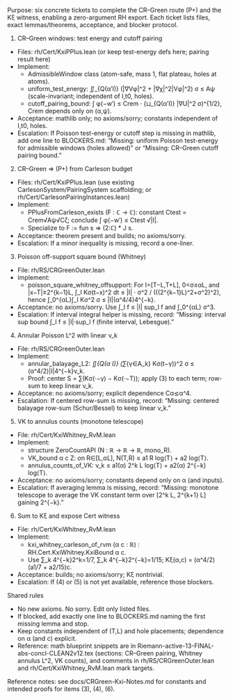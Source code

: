 Purpose: six concrete tickets to complete the CR–Green route (P+) and the Kξ witness, enabling a zero-argument RH export. Each ticket lists files, exact lemmas/theorems, acceptance, and blocker protocol.

1) CR–Green windows: test energy and cutoff pairing
- Files: rh/Cert/KxiPPlus.lean (or keep test-energy defs here; pairing result here)
- Implement:
  - AdmissibleWindow class (atom-safe, mass 1, flat plateau, holes at atoms).
  - uniform_test_energy: ∬_{Q(α′I)} (|∇Vφ|^2 + |∇χ|^2|Vφ|^2) σ ≤ Aψ (scale-invariant; independent of I,t0, holes).
  - cutoff_pairing_bound: ∫ φ(−w′) ≤ Crem ⋅ (⊔_{Q(α′I)} |∇U|^2 σ)^{1/2}, Crem depends only on (α,ψ).
- Acceptance: mathlib only; no axioms/sorry; constants independent of I,t0, holes.
- Escalation: If Poisson test-energy or cutoff step is missing in mathlib, add one line to BLOCKERS.md: “Missing: uniform Poisson test-energy for admissible windows (holes allowed)” or “Missing: CR–Green cutoff pairing bound.”

2) CR–Green ⇒ (P+) from Carleson budget
- Files: rh/Cert/KxiPPlus.lean (use existing CarlesonSystem/PairingSystem scaffolding; or rh/Cert/CarlesonPairingInstances.lean)
- Implement:
  - PPlusFromCarleson_exists (F : ℂ → ℂ): constant Ctest = Crem√Aψ√Cζ; conclude ∫ φ(−w′) ≤ Ctest √|I|.
  - Specialize to F := fun s => (2:ℂ) * J s.
- Acceptance: theorem present and builds; no axioms/sorry.
- Escalation: If a minor inequality is missing, record a one-liner.

3) Poisson off-support square bound (Whitney)
- File: rh/RS/CRGreenOuter.lean
- Implement:
  - poisson_square_whitney_offsupport:
    For I=[T−L,T+L], 0<σ≤αL, and |x−T|≥2^{k−1}L,
    ∫_I Kσ(t−x)^2 dt ≤ |I| · σ^2 / (((2^{k−1}L)^2+σ^2)^2),
    hence ∫_0^{αL}∫_I Kσ^2 σ ≤ |I|(α^4/4)4^{−k}.
- Acceptance: no axioms/sorry. Use ∫_I f ≤ |I| sup_I f and ∫_0^{αL} σ^3.
- Escalation: If interval integral helper is missing, record:
  “Missing: interval sup bound ∫_I f ≤ |I|·sup_I f (finite interval, Lebesgue).”

4) Annular Poisson L^2 with linear ν_k
- File: rh/RS/CRGreenOuter.lean
- Implement:
  - annular_balayage_L2:
    ∬_{Q(α I)} (∑_{γ∈A_k} Kσ(t−γ))^2 σ ≤ (α^4/2)|I|4^{−k}ν_k.
  - Proof: center S = ∑(Kσ(·−γ) − Kσ(·−T)); apply (3) to each term; row-sum to keep linear ν_k.
- Acceptance: no axioms/sorry; explicit dependence Cα≲α^4.
- Escalation: If centered row-sum is missing, record:
  “Missing: centered balayage row-sum (Schur/Bessel) to keep linear ν_k.”

5) VK to annulus counts (monotone telescope)
- File: rh/Cert/KxiWhitney_RvM.lean
- Implement:
  - structure ZeroCountAPI (N : ℝ → ℝ → ℝ, mono_R).
  - VK_bound α c Z: on R∈[L,αL], N(T,R) ≤ a1 R log⟨T⟩ + a2 log⟨T⟩.
  - annulus_counts_of_VK: ν_k ≤ a1(α) 2^k L log⟨T⟩ + a2(α) 2^{−k} log⟨T⟩.
- Acceptance: no axioms/sorry; constants depend only on α (and inputs).
- Escalation: If averaging lemma is missing, record:
  “Missing: monotone telescope to average the VK constant term over [2^k L, 2^{k+1} L] gaining 2^{−k}.”

6) Sum to Kξ and expose Cert witness
- File: rh/Cert/KxiWhitney_RvM.lean
- Implement:
  - kxi_whitney_carleson_of_rvm (α c : ℝ) : RH.Cert.KxiWhitney.KxiBound α c.
  - Use ∑_k 4^{−k}2^k=1/7, ∑_k 4^{−k}2^{−k}=1/15; Kξ(α,c) = (α^4/2)(a1/7 + a2/15)c.
- Acceptance: builds; no axioms/sorry; Kξ nontrivial.
- Escalation: If (4) or (5) is not yet available, reference those blockers.

Shared rules
- No new axioms. No sorry. Edit only listed files.
- If blocked, add exactly one line to BLOCKERS.md naming the first missing lemma and stop.
- Keep constants independent of (T,L) and hole placements; dependence on α (and c) explicit.
- Reference: math blueprint snippets are in Riemann-active-13-FINAL-abs-concl-CLEAN2v12.tex (sections: CR–Green pairing, Whitney annulus L^2, VK counts), and comments in rh/RS/CRGreenOuter.lean and rh/Cert/KxiWhitney_RvM.lean mark targets.

Reference notes: see docs/CRGreen-Kxi-Notes.md for constants and intended proofs for items (3), (4), (6).


